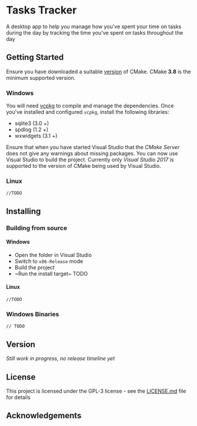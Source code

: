 # Tasks Tracker
A desktop app to help you manage how you've spent your time on tasks during the day by tracking the time you've spent on tasks throughout the day

## Getting Started
Ensure you have downloaded a suitable [version](https://cmake.org/download/) of CMake. CMake **3.8** is the minimum supported version.

### Windows
You will need [vcpkg](https://github.com/Microsoft/vcpkg) to compile and manage the dependencies.
Once you've installed and configured `vcpkg`, install the following libraries:

 * sqlite3 (3.0 +)
 * spdlog (1.2 +)
 * wxwidgets (3.1 +)

Ensure that when you have started Visual Studio that the _CMake Server_ does not give any warnings about missing packages.
You can now use Visual Studio to build the project. Currently only _Visual Studio 2017_ is supported to the version of CMake being used by Visual Studio.

### Linux
`//TODO`

## Installing
### Building from source
#### Windows
* Open the folder in Visual Studio
* Switch to `x86-Release` mode
* Build the project
* ~Run the install target~ TODO

#### Linux
`//TODO`

### Windows Binaries
`// TODO`

## Version
_Still work in progress, no release timeline yet_

## License
This project is licensed under the GPL-3 license - see the [LICENSE.md](LICENSE.md) file for details

## Acknowledgements


